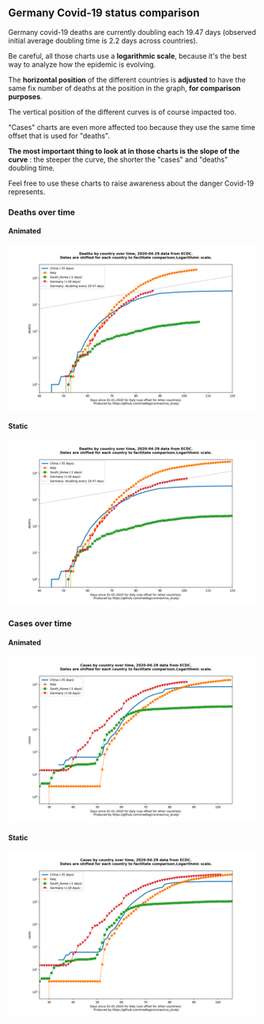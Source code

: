 ## Germany Covid-19 status comparison 

Germany covid-19 deaths are currently doubling each 19.47 days (observed initial average doubling time is 2.2 days across countries).



Be careful, all those charts use a **logarithmic scale**, because it's the best way to analyze how the epidemic is evolving.
 
The **horizontal position** of the different countries is **adjusted** to have the same fix number of deaths at the position in the graph, **for comparison purposes**.

The vertical position of the different curves is of course impacted too.

"Cases" charts are even more affected too because they use the same time offset that is used for "deaths".

**The most important thing to look at in those charts is the slope of the curve** : the steeper the curve, the shorter the "cases" and "deaths" doubling time.

Feel free to use these charts to raise awareness about the danger Covid-19 represents. 


 
### Deaths over time
 
#### Animated
![Germany covid-19 deaths animated chart](https://raw.githubusercontent.com/madlag/coronavirus_study/master/notebooks/graphs/2020-04-29/countries/Germany/2020-04-29_Germany_deaths.gif "Germany covid-19 deaths animated chart")   
 
#### Static
![Germany covid-19 deaths static chart](https://raw.githubusercontent.com/madlag/coronavirus_study/master/notebooks/graphs/2020-04-29/countries/Germany/2020-04-29_Germany_deaths.png "Germany covid-19 deaths static chart")   

 
### Cases over time
 
#### Animated
![Germany covid-19 cases animated chart](https://raw.githubusercontent.com/madlag/coronavirus_study/master/notebooks/graphs/2020-04-29/countries/Germany/2020-04-29_Germany_cases.gif "Germany covid-19 cases animated chart")   
 
#### Static
![Germany covid-19 cases static chart](https://raw.githubusercontent.com/madlag/coronavirus_study/master/notebooks/graphs/2020-04-29/countries/Germany/2020-04-29_Germany_cases.png "Germany covid-19 cases static chart")   

